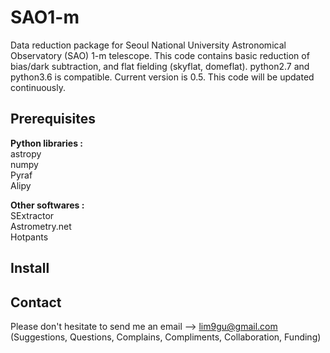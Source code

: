 SAO1-m
=============
Data reduction package for Seoul National University Astronomical Observatory (SAO) 1-m telescope. This code contains basic reduction of bias/dark subtraction, and flat fielding (skyflat, domeflat).   python2.7 and python3.6 is compatible. Current version is 0.5. This code will be updated continuously. 

Prerequisites
-------------  
**Python libraries :**  
astropy  
numpy  
Pyraf  
Alipy  

**Other softwares :**  
SExtractor  
Astrometry.net  
Hotpants  


Install
-------------  

Contact
-------------
Please don't hesitate to send me an email --> lim9gu@gmail.com
(Suggestions, Questions, Complains, Compliments, Collaboration, Funding)
